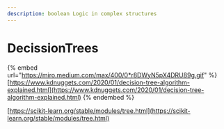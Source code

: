 ```yaml
---
description: boolean Logic in complex structures
---
```


# DecissionTrees

{% embed url="https://miro.medium.com/max/400/0*r8DWyN5pX4DRU89g.gif" %}
[https://www.kdnuggets.com/2020/01/decision-tree-algorithm-explained.html](https://www.kdnuggets.com/2020/01/decision-tree-algorithm-explained.html)
{% endembed %}

[https://scikit-learn.org/stable/modules/tree.html](https://scikit-learn.org/stable/modules/tree.html)
